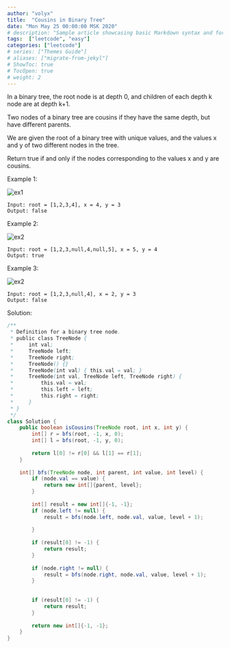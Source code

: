 ```yaml
---
author: "volyx"
title:  "Cousins in Binary Tree"
date: "Mon May 25 00:00:00 MSK 2020"
# description: "Sample article showcasing basic Markdown syntax and formatting for HTML elements."
tags:  ["leetcode", "easy"]
categories: ["leetcode"]
# series: ["Themes Guide"]
# aliases: ["migrate-from-jekyl"]
# ShowToc: true
# TocOpen: true
# weight: 2
---
```


In a binary tree, the root node is at depth 0, and children of each depth k node are at depth k+1.

Two nodes of a binary tree are cousins if they have the same depth, but have different parents.

We are given the root of a binary tree with unique values, and the values x and y of two different nodes in the tree.

Return true if and only if the nodes corresponding to the values x and y are cousins.

Example 1:

![ex1](/images/2020-05-26-ex1.png)

```
Input: root = [1,2,3,4], x = 4, y = 3
Output: false
```

Example 2:

![ex2](/images/2020-05-26-ex2.png)

```
Input: root = [1,2,3,null,4,null,5], x = 5, y = 4
Output: true
```

Example 3:

![ex2](/images/2020-05-26-ex2.png)

```
Input: root = [1,2,3,null,4], x = 2, y = 3
Output: false
```

Solution: 

```java
/**
 * Definition for a binary tree node.
 * public class TreeNode {
 *     int val;
 *     TreeNode left;
 *     TreeNode right;
 *     TreeNode() {}
 *     TreeNode(int val) { this.val = val; }
 *     TreeNode(int val, TreeNode left, TreeNode right) {
 *         this.val = val;
 *         this.left = left;
 *         this.right = right;
 *     }
 * }
 */
class Solution {
    public boolean isCousins(TreeNode root, int x, int y) {
        int[] r = bfs(root, -1, x, 0);
        int[] l = bfs(root, -1, y, 0);
        
        return l[0] != r[0] && l[1] == r[1];
    }
    
    int[] bfs(TreeNode node, int parent, int value, int level) {
        if (node.val == value) {
            return new int[]{parent, level};
        }
        
        int[] result = new int[]{-1, -1};
        if (node.left != null) {
            result = bfs(node.left, node.val, value, level + 1);
            
        }
        
        if (result[0] != -1) {
            return result;
        }
        
        if (node.right != null) {
            result = bfs(node.right, node.val, value, level + 1);
        }
        
                
        if (result[0] != -1) {
            return result;
        }
        
        return new int[]{-1, -1};
    }
}
